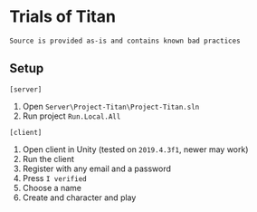 # Trials of Titan

`Source is provided as-is and contains known bad practices`

## Setup

`[server]`

1. Open `Server\Project-Titan\Project-Titan.sln`
2. Run project `Run.Local.All`

`[client]`

1. Open client in Unity (tested on `2019.4.3f1`, newer may work)
2. Run the client
3. Register with any email and a password
4. Press `I verified`
5. Choose a name
6. Create and character and play